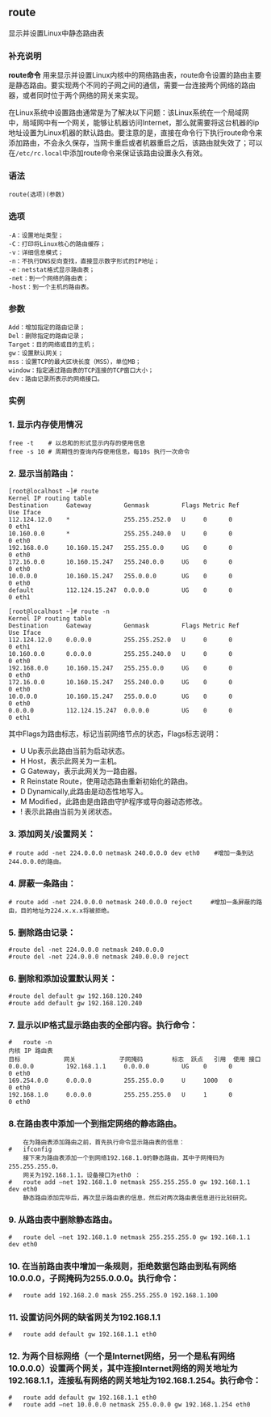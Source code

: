 ## route ##

显示并设置Linux中静态路由表

### 补充说明 ###

**route命令** 用来显示并设置Linux内核中的网络路由表，route命令设置的路由主要是静态路由。要实现两个不同的子网之间的通信，需要一台连接两个网络的路由器，或者同时位于两个网络的网关来实现。

在Linux系统中设置路由通常是为了解决以下问题：该Linux系统在一个局域网中，局域网中有一个网关，能够让机器访问Internet，那么就需要将这台机器的ip地址设置为Linux机器的默认路由。要注意的是，直接在命令行下执行route命令来添加路由，不会永久保存，当网卡重启或者机器重启之后，该路由就失效了；可以在`/etc/rc.local`中添加route命令来保证该路由设置永久有效。

###  语法

	route(选项)(参数)

###  选项

	-A：设置地址类型；
	-C：打印将Linux核心的路由缓存；
	-v：详细信息模式；
	-n：不执行DNS反向查找，直接显示数字形式的IP地址；
	-e：netstat格式显示路由表；
	-net：到一个网络的路由表；
	-host：到一个主机的路由表。


###  参数


	Add：增加指定的路由记录；
	Del：删除指定的路由记录；
	Target：目的网络或目的主机；
	gw：设置默认网关；
	mss：设置TCP的最大区块长度（MSS），单位MB；
	window：指定通过路由表的TCP连接的TCP窗口大小；
	dev：路由记录所表示的网络接口。





###  实例

### 1.	显示内存使用情况


	free -t    # 以总和的形式显示内存的使用信息
	free -s 10 # 周期性的查询内存使用信息，每10s 执行一次命令


### 2. **显示当前路由：** 


	[root@localhost ~]# route
	Kernel IP routing table
	Destination     Gateway         Genmask         Flags Metric Ref    Use Iface
	112.124.12.0    *               255.255.252.0   U     0      0        0 eth1
	10.160.0.0      *               255.255.240.0   U     0      0        0 eth0
	192.168.0.0     10.160.15.247   255.255.0.0     UG    0      0        0 eth0
	172.16.0.0      10.160.15.247   255.240.0.0     UG    0      0        0 eth0
	10.0.0.0        10.160.15.247   255.0.0.0       UG    0      0        0 eth0
	default         112.124.15.247  0.0.0.0         UG    0      0        0 eth1
	
	[root@localhost ~]# route -n
	Kernel IP routing table
	Destination     Gateway         Genmask         Flags Metric Ref    Use Iface
	112.124.12.0    0.0.0.0         255.255.252.0   U     0      0        0 eth1
	10.160.0.0      0.0.0.0         255.255.240.0   U     0      0        0 eth0
	192.168.0.0     10.160.15.247   255.255.0.0     UG    0      0        0 eth0
	172.16.0.0      10.160.15.247   255.240.0.0     UG    0      0        0 eth0
	10.0.0.0        10.160.15.247   255.0.0.0       UG    0      0        0 eth0
	0.0.0.0         112.124.15.247  0.0.0.0         UG    0      0        0 eth1


其中Flags为路由标志，标记当前网络节点的状态，Flags标志说明：

*   U Up表示此路由当前为启动状态。
*   H Host，表示此网关为一主机。
*   G Gateway，表示此网关为一路由器。
*   R Reinstate Route，使用动态路由重新初始化的路由。
*   D Dynamically,此路由是动态性地写入。
*   M Modified，此路由是由路由守护程序或导向器动态修改。
*   ! 表示此路由当前为关闭状态。

### 3. **添加网关/设置网关：** 


	# route add -net 224.0.0.0 netmask 240.0.0.0 dev eth0    #增加一条到达244.0.0.0的路由。

### 4. **屏蔽一条路由：** 

	# route add -net 224.0.0.0 netmask 240.0.0.0 reject     #增加一条屏蔽的路由，目的地址为224.x.x.x将被拒绝。

### 5. **删除路由记录：** 


	#route del -net 224.0.0.0 netmask 240.0.0.0
	#route del -net 224.0.0.0 netmask 240.0.0.0 reject

### 6. **删除和添加设置默认网关：** 

	#route del default gw 192.168.120.240
	#route add default gw 192.168.120.240

### 7.	显示以IP格式显示路由表的全部内容。执行命令：
	#	route -n
	内核 IP 路由表
	目标            网关            子网掩码        标志  跃点   引用  使用 接口
	0.0.0.0         192.168.1.1     0.0.0.0         UG    0      0        0 eth0
	169.254.0.0     0.0.0.0         255.255.0.0     U     1000   0        0 eth0
	192.168.1.0     0.0.0.0         255.255.255.0   U     1      0        0 eth0

### 8.在路由表中添加一个到指定网络的静态路由。
		在为路由表添加路由之前，首先执行命令显示路由表的信息：
	#	ifconfig
		接下来为路由表添加一个到网络192.168.1.0的静态路由，其中子网掩码为255.255.255.0，
        网关为192.168.1.1，设备接口为eth0 ：
	#	route add –net 192.168.1.0 netmask 255.255.255.0 gw 192.168.1.1 dev eth0
		静态路由添加完毕后，再次显示路由表的信息，然后对两次路由表信息进行比较研究。

### 9. 从路由表中删除静态路由。
	#	route del –net 192.168.1.0 netmask 255.255.255.0 gw 192.168.1.1 dev eth0

### 10. 在当前路由表中增加一条规则，拒绝数据包路由到私有网络10.0.0.0，子网掩码为255.0.0.0。执行命令：
	#	route add 192.168.2.0 mask 255.255.255.0 192.168.1.100

### 11.	设置访问外网的缺省网关为192.168.1.1
	#	route add default gw 192.168.1.1 eth0

### 12.	为两个目标网络（一个是Internet网络，另一个是私有网络10.0.0.0）设置两个网关，其中连接Internet网络的网关地址为192.168.1.1，连接私有网络的网关地址为192.168.1.254。执行命令：
	#	route add default gw 192.168.1.1 eth0 
	#	route add –net 10.0.0.0 netmask 255.0.0.0 gw 192.168.1.254 eth0
